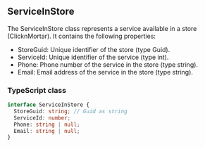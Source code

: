 ﻿## ServiceInStore

The ServiceInStore class represents a service available in a store (ClicknMortar). It contains the following properties:

- StoreGuid: Unique identifier of the store (type Guid).
- ServiceId: Unique identifier of the service (type int).
- Phone: Phone number of the service in the store (type string).
- Email: Email address of the service in the store (type string).

### TypeScript class
```typescript
interface ServiceInStore {
  StoreGuid: string; // Guid as string
  ServiceId: number;
  Phone: string | null;
  Email: string | null;
}
```